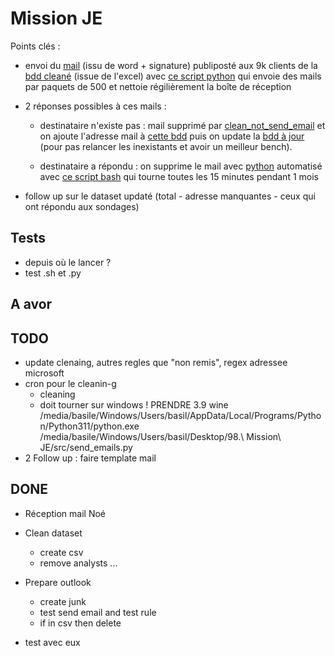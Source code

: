 # Mission JE

Points clés :
  
- envoi du [mail](./data/mail.html) (issu de word + signature) publiposté aux 9k clients de la [bdd cleané](./data/uptodate_dataset.csv) (issue de l'excel) avec [ce script python](./src/send_emails.py) qui envoie des mails par paquets de 500 et nettoie régilièrement la boîte de réception

- 2 réponses possibles à ces mails :
  
  - destinataire n'existe pas : mail supprimé par [clean_not_send_email](./src/clean_inbox_unreachable_emails.py) et on ajoute l'adresse mail à [cette bdd](./data/undelivered_emails.csv) puis on update la [bdd à jour](./data/uptodate_dataset.csv) (pour pas relancer les inexistants et avoir un meilleur bench). 

  - destinataire a répondu : on supprime le mail avec [python](./src/clean_inbox_answers.py) automatisé avec [ce script bash](./scripts/clean_inbox_answers.sh) qui tourne toutes les 15 minutes pendant 1 mois 


- follow up sur le dataset updaté (total - adresse manquantes - ceux qui ont répondu aux sondages)

## Tests

- depuis où le lancer ?
- test .sh et .py


## A avor


## TODO

- update clenaing, autres regles que "non remis", regex adressee microsoft
- cron pour le cleanin-g 
  - cleaning 
  - doit tourner sur windows ! PRENDRE 3.9
wine /media/basile/Windows/Users/basil/AppData/Local/Programs/Python/Python311/python.exe /media/basile/Windows/Users/basil/Desktop/98.\ Mission\ JE/src/send_emails.py
- 2 Follow up  : faire template mail
  


## DONE

- Réception mail Noé
- Clean dataset 
    - create csv
    - remove analysts ...

- Prepare outlook
  - create junk
  - test send email and test rule
  - if in csv then delete

- test avec eux


 